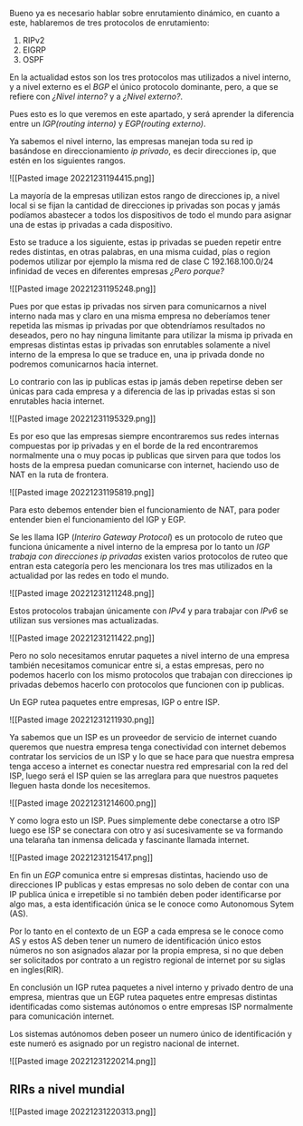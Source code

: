 Bueno ya es necesario hablar sobre enrutamiento dinámico, en cuanto a este, hablaremos de tres protocolos de enrutamiento:

1. RIPv2
2. EIGRP
3. OSPF

En la actualidad estos son los tres protocolos mas utilizados a nivel interno, y a nivel externo es el *BGP* el único protocolo dominante, pero, a que se refiere con *¿Nivel interno?* y a *¿Nivel externo?*.

Pues esto es lo que veremos en este apartado, y será aprender la diferencia entre un *IGP(routing interno)* y *EGP(routing externo)*.

Ya sabemos el nivel interno, las empresas manejan toda su red ip basándose en direccionamiento *ip privado*, es decir direcciones ip, que estén en los siguientes rangos.

![[Pasted image 20221231194415.png]]

La mayoría de la empresas utilizan estos rango de direcciones ip, a nivel local si se fijan la cantidad de direcciones ip privadas son pocas y jamás podíamos abastecer a todos los dispositivos de todo el mundo para asignar una de estas ip privadas a cada dispositivo.

Esto se traduce a los siguiente, estas ip privadas se pueden repetir entre redes distintas, en otras palabras, en una misma cuidad, pías o region podemos utilizar por ejemplo la misma red de clase C 192.168.100.0/24 infinidad de veces en diferentes empresas *¿Pero porque?*

![[Pasted image 20221231195248.png]]

Pues por que estas ip privadas nos sirven para comunicarnos a nivel interno nada mas y claro en una misma empresa no deberíamos tener repetida las mismas ip privadas por que obtendríamos  resultados no deseados, pero no hay ninguna limitante para utilizar la misma ip privada en empresas distintas estas ip privadas son enrutables solamente a nivel interno de la empresa lo que se traduce en, una ip privada donde no podremos comunicarnos hacia internet.

Lo contrario con las ip publicas estas ip jamás deben repetirse deben ser únicas para cada empresa y a diferencia de las ip privadas estas si son enrutables hacia internet.

![[Pasted image 20221231195329.png]]

Es por eso que las empresas siempre encontraremos sus redes internas compuestas por ip privadas y en el borde de la red encontraremos normalmente una o muy pocas ip publicas que sirven para que todos los hosts de la empresa puedan comunicarse con internet, haciendo uso de NAT en la ruta de frontera.

![[Pasted image 20221231195819.png]]

Para esto debemos entender bien el funcionamiento de NAT, para poder entender bien el funcionamiento del IGP y EGP.

Se les llama IGP (*Interiro Gateway Protocol*) es un protocolo de ruteo que funciona únicamente a nivel interno de la empresa por lo tanto un *IGP trabaja con direcciones ip privadas* existen varios  protocolos de ruteo que entran esta categoría pero les mencionara los tres mas utilizados en la actualidad por las redes en todo el mundo.

![[Pasted image 20221231211248.png]]

Estos protocolos trabajan únicamente con *IPv4* y para trabajar con *IPv6* se utilizan sus versiones mas actualizadas.

![[Pasted image 20221231211422.png]]

Pero no solo necesitamos enrutar paquetes a nivel interno de una empresa también necesitamos comunicar entre si, a estas empresas, pero no podemos hacerlo con los mismo protocolos que trabajan con direcciones ip privadas debemos hacerlo con protocolos que funcionen con ip publicas.

Un EGP rutea paquetes entre empresas, IGP o entre ISP.

![[Pasted image 20221231211930.png]]

Ya sabemos que un ISP es un proveedor de servicio de internet cuando queremos que nuestra empresa tenga conectividad con internet debemos contratar los servicios de un ISP y lo que se hace para que nuestra empresa tenga acceso a internet es conectar nuestra red empresarial con la red del ISP, luego será el ISP quien se las arreglara para que nuestros paquetes lleguen hasta donde los necesitemos.

![[Pasted image 20221231214600.png]]

Y como logra esto un ISP. Pues simplemente debe conectarse a otro ISP luego ese ISP se conectara  con otro y así sucesivamente se va formando una telaraña tan inmensa delicada y fascinante llamada internet.

![[Pasted image 20221231215417.png]]

En fin un *EGP* comunica entre si empresas distintas, haciendo uso de direcciones IP publicas y estas empresas no solo deben de contar con una IP publica única e irrepetible si no también deben poder identificarse por algo mas, a esta identificación única se le conoce como Autonomous Sytem (AS).

Por lo tanto en el contexto de un EGP a cada empresa se le conoce como AS y estos AS deben tener un numero de identificación único estos números no son asignados alazar por la propia empresa, si no que deben ser solicitados por contrato a un registro regional de internet por su siglas en ingles(RIR).

En conclusión un IGP rutea paquetes a nivel interno y privado dentro de una empresa, mientras que un EGP rutea paquetes entre empresas distintas identificadas como sistemas autónomos o entre empresas ISP normalmente para comunicación internet.

Los sistemas autónomos deben poseer un numero único de identificación y este numeró es asignado por un registro nacional de internet.

![[Pasted image 20221231220214.png]]

## RIRs a nivel mundial
![[Pasted image 20221231220313.png]]